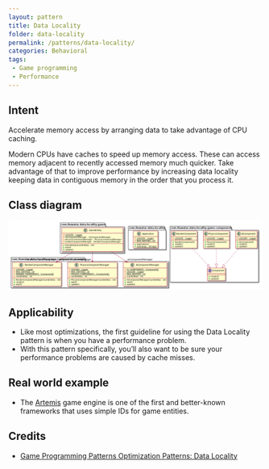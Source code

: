 ```yaml
---
layout: pattern
title: Data Locality
folder: data-locality
permalink: /patterns/data-locality/
categories: Behavioral
tags:
 - Game programming
 - Performance
---
```


## Intent
Accelerate memory access by arranging data to take advantage of CPU caching.

Modern CPUs have caches to speed up memory access. These can access memory adjacent to recently accessed memory much quicker. Take advantage of that to improve performance by increasing data locality keeping data in contiguous memory in the order that you process it.

## Class diagram
![alt text](./etc/data-locality.urm.png "Data Locality pattern class diagram")

## Applicability

* Like most optimizations, the first guideline for using the Data Locality pattern is when you have a performance problem.
* With this pattern specifically, you’ll also want to be sure your performance problems are caused by cache misses.

## Real world example

* The [Artemis](http://gamadu.com/artemis/) game engine is one of the first and better-known frameworks that uses simple IDs for game entities.

## Credits

* [Game Programming Patterns Optimization Patterns: Data Locality](http://gameprogrammingpatterns.com/data-locality.html)